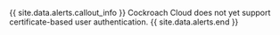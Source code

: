 {{ site.data.alerts.callout_info }}
Cockroach Cloud does not yet support certificate-based user authentication.
{{ site.data.alerts.end }}
